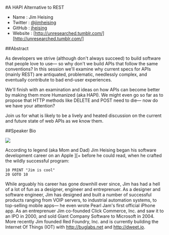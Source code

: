 #A HAPI Alternative to REST

* Name      : Jim Heising
* Twitter   : [@jimheising][]
* GitHub    : [jheising][]
* Website   : [http://unresearched.tumblr.com/][http://unresearched.tumblr.com/]

##Abstract

As developers we strive (although don't always succeed) to build software that people love to use— so why don't we build APIs that follow the same conventions? In this session we'll examine why current specs for APIs (mainly REST) are antiquated, problematic, needlessly complex, and eventually contribute to bad end-user experiences.

We'll finish with an examination and ideas on how APIs can become better by making them more Humanized (aka HAPI). We might even go so far as to propose that HTTP methods like DELETE and POST need to die— now do we have your attention?

Join us for what is likely to be a lively and heated discussion on the current and future state of web APIs as we know them.

##Speaker Bio

![](https://raw.github.com/cascadiajs/2014.cascadiajs.com/master/images/jimheising.png)

According to legend (aka Mom and Dad) Jim Heising began his software development career on an Apple ][+ before he could read, when he crafted the wildly successful program:

```
10 PRINT "Jim is cool"
20 GOTO 10
```

While arguably his career has gone downhill ever since, Jim has had a hell of a lot of fun as a designer, engineer and entreprenuer. As a designer and software engineer, Jim has designed and built a number of successful products ranging from VOIP servers, to industrial automation systems, to top-selling mobile apps— he even wrote Pearl Jam's first official iPhone app. As an entreprenuer Jim co-founded Click Commerce, Inc. and saw it to an IPO in 2000, and sold Giant Company Software to Microsoft in 2004. More recently Jim founded Red Foundry, Inc. and is currently building the Internet Of Things (IOT) with http://buglabs.net and http://dweet.io.

[@jimheising]:http://twitter.com/jimheising
[jheising]:http://github.com/jheising
[http://unresearched.tumblr.com/]:http://unresearched.tumblr.com/
